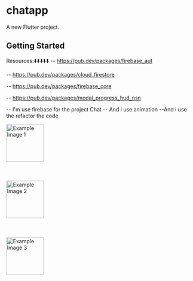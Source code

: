 # chatapp

A new Flutter project.

## Getting Started

Resources:⬇️⬇️⬇️⬇️⬇️
-- https://pub.dev/packages/firebase_aut

-- https://pub.dev/packages/cloud_firestore

-- https://pub.dev/packages/firebase_core

-- https://pub.dev/packages/modal_progress_hud_nsn

-- I'm use firebase for the project Chat
-- And i use animation 
--And i use the refactor the code


<img src="assets/images/screenshot-1698175702219.png" alt="Example Image 1" width="100" height="100">
<br></br><br></br>
<img src="assets/images/screenshot-1698175702219.png" alt="Example Image 2" width="100" height="100">
<br></br><br></br>
<img src="assets/images/screenshot-1698175702219.png" alt="Example Image 3" width="100" height="100" >